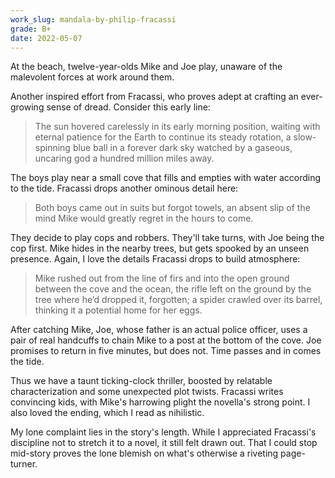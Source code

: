 ```yaml
---
work_slug: mandala-by-philip-fracassi
grade: B+
date: 2022-05-07
---
```


At the beach, twelve-year-olds Mike and Joe play, unaware of the malevolent forces at work around them.

<!-- end -->

Another inspired effort from Fracassi, who proves adept at crafting an ever-growing sense of dread. Consider this early line:

> The sun hovered carelessly in its early morning position, waiting with eternal patience for the Earth to continue its steady rotation, a slow-spinning blue ball in a forever dark sky watched by a gaseous, uncaring god a hundred million miles away.

The boys play near a small cove that fills and empties with water according to the tide. Fracassi drops another ominous detail here:

> Both boys came out in suits but forgot towels, an absent slip of the mind Mike would greatly regret in the hours to come.

They decide to play cops and robbers. They'll take turns, with Joe being the cop first. Mike hides in the nearby trees, but gets spooked by an unseen presence. Again, I love the details Fracassi drops to build atmosphere:

> Mike rushed out from the line of firs and into the open ground between the cove and the ocean, the rifle left on the ground by the tree where he’d dropped it, forgotten; a spider crawled over its barrel, thinking it a potential home for her eggs.

After catching Mike, Joe, whose father is an actual police officer, uses a pair of real handcuffs to chain Mike to a post at the bottom of the cove. Joe promises to return in five minutes, but does not. Time passes and in comes the tide.

Thus we have a taunt ticking-clock thriller, boosted by relatable characterization and some unexpected plot twists. Fracassi writes convincing kids, with Mike's harrowing plight the novella's strong point. I also loved the ending, which I read as nihilistic.

My lone complaint lies in the story's length. While I appreciated Fracassi's discipline not to stretch it to a novel, it still felt drawn out. That I could stop mid-story proves the lone blemish on what's otherwise a riveting page-turner.
